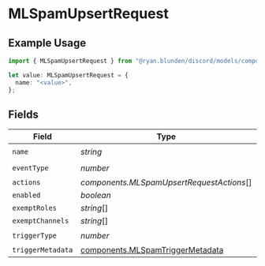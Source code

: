 # MLSpamUpsertRequest

## Example Usage

```typescript
import { MLSpamUpsertRequest } from "@ryan.blunden/discord/models/components";

let value: MLSpamUpsertRequest = {
  name: "<value>",
};
```

## Fields

| Field                                                                                | Type                                                                                 | Required                                                                             | Description                                                                          |
| ------------------------------------------------------------------------------------ | ------------------------------------------------------------------------------------ | ------------------------------------------------------------------------------------ | ------------------------------------------------------------------------------------ |
| `name`                                                                               | *string*                                                                             | :heavy_check_mark:                                                                   | N/A                                                                                  |
| `eventType`                                                                          | *number*                                                                             | :heavy_check_mark:                                                                   | N/A                                                                                  |
| `actions`                                                                            | *components.MLSpamUpsertRequestActions*[]                                            | :heavy_minus_sign:                                                                   | N/A                                                                                  |
| `enabled`                                                                            | *boolean*                                                                            | :heavy_minus_sign:                                                                   | N/A                                                                                  |
| `exemptRoles`                                                                        | *string*[]                                                                           | :heavy_minus_sign:                                                                   | N/A                                                                                  |
| `exemptChannels`                                                                     | *string*[]                                                                           | :heavy_minus_sign:                                                                   | N/A                                                                                  |
| `triggerType`                                                                        | *number*                                                                             | :heavy_check_mark:                                                                   | N/A                                                                                  |
| `triggerMetadata`                                                                    | [components.MLSpamTriggerMetadata](../../models/components/mlspamtriggermetadata.md) | :heavy_minus_sign:                                                                   | N/A                                                                                  |